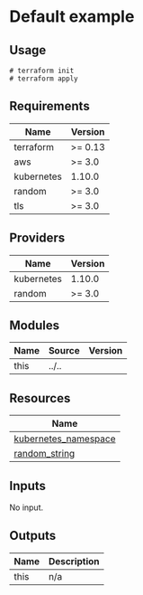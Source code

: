 # Default example

## Usage

```
# terraform init
# terraform apply
```

<!-- BEGINNING OF PRE-COMMIT-TERRAFORM DOCS HOOK -->
## Requirements

| Name | Version |
|------|---------|
| terraform | >= 0.13 |
| aws | >= 3.0 |
| kubernetes | 1.10.0 |
| random | >= 3.0 |
| tls | >= 3.0 |

## Providers

| Name | Version |
|------|---------|
| kubernetes | 1.10.0 |
| random | >= 3.0 |

## Modules

| Name | Source | Version |
|------|--------|---------|
| this | ../.. |  |

## Resources

| Name |
|------|
| [kubernetes_namespace](https://registry.terraform.io/providers/hashicorp/kubernetes/1.10.0/docs/resources/namespace) |
| [random_string](https://registry.terraform.io/providers/hashicorp/random/3.0/docs/resources/string) |

## Inputs

No input.

## Outputs

| Name | Description |
|------|-------------|
| this | n/a |
<!-- END OF PRE-COMMIT-TERRAFORM DOCS HOOK -->
